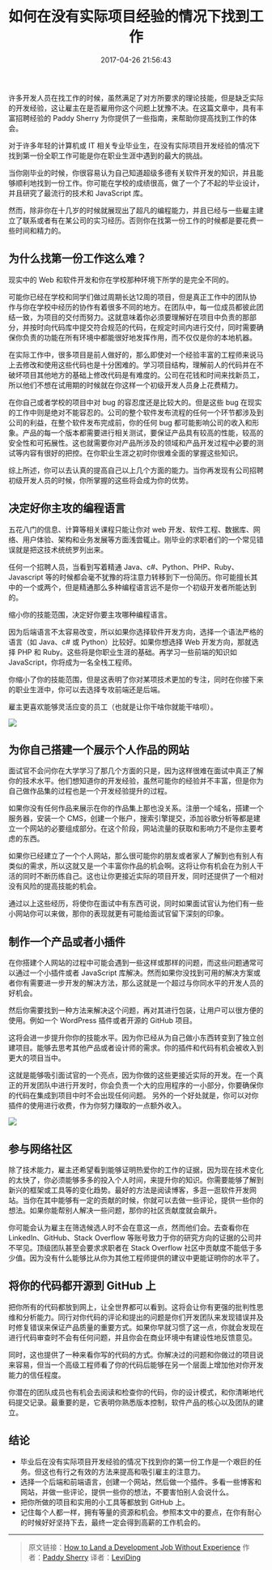 ﻿---
title: 如何在没有实际项目经验的情况下找到工作
tags: [译文]
categories: [译文]
date: 2017-04-26 21:56:43
---

许多开发人员在找工作的时候，虽然满足了对方所要求的理论技能，但是缺乏实际的开发经验，这让雇主在是否雇用你这个问题上犹豫不决。在这篇文章中，具有丰富招聘经验的 Paddy Sherry 为你提供了一些指南，来帮助你提高找到工作的体会。

对于许多年轻的计算机或 IT 相关专业毕业生，在没有实际项目开发经验的情况下找到第一份全职工作可能是你在职业生涯中遇到的最大的挑战。

当你刚毕业的时候，你很容易认为自己知道超级多德有关软件开发的知识，并且能够顺利地找到一份工作。你可能在学校的成绩很高，做了一个了不起的毕业设计，并且研究了最流行的技术和 JavaScript 库。

然而，除非你在十几岁的时候就展现出了超凡的编程能力，并且已经与一些雇主建立了联系或者有在某公司的实习经历。否则你在找第一份工作的时候都是要花费一些时间和精力的。

<!-- more -->

## 为什么找第一份工作这么难？

现实中的 Web 和软件开发和你在学校那种环境下所学的是完全不同的。

可能你已经在学校和同学们做过周期长达12周的项目，但是真正工作中的团队协作与你在学校中经历的协作有着很多不同的地方。在团队中，每一位成员都彼此团结一致，为项目的交付而努力。这就意味着你必须要理解好在项目中负责的那部分，并按时向代码库中提交符合规范的代码，在规定时间内进行交付，同时需要确保你负责的功能在所有环境中都能很好地发挥作用，而不仅仅是你的本地机器。

在实际工作中，很多项目是前人做好的，那么即使对一个经验丰富的工程师来说马上去修改和使用这些代码也是十分困难的。学习项目结构，理解前人的代码并在不破坏项目其他地方的基础上修改代码是有难度的。公司在花钱和时间来找新员工，所以他们不想在试用期的时候就在你这样一个初级开发人员身上花费精力。

在你自己或者学校的项目中对 bug 的容忍度还是比较大的。但是这些 bug 在现实的工作中则是绝对不能容忍的。公司的整个软件发布流程的任何一个环节都涉及到公司的利益，在整个软件发布完成前，你的任何 bug 都可能影响公司的收入和形象。产品的每一个版本都需要进行相关测试，要保证产品具有较高的性能，较高的安全性和可拓展性。这也就需要你对产品所涉及的领域和产品开发过程中必要的测试等内容有很好的把控。在你职业生涯之初时你很难全面的掌握这些知识。

综上所述，你可以去认真的提高自己以上几个方面的能力。当你再发现有公司招聘初级开发人员的时候，你所掌握的这些将会成为你的优势。

## 决定好你主攻的编程语言

五花八门的信息、计算等相关课程只能让你对 web 开发、软件工程、数据库、网络、用户体验、架构和业务发展等方面浅尝辄止。刚毕业的求职者们的一个常见错误就是把这技术统统罗列出来。

任何一个招聘人员，当看到写着精通 Java、c#、Python、PHP、Ruby、Javascript 等的时候都会毫不犹豫的将注意力转移到下一份简历。你可能擅长其中的一个或两个，但是精通那么多种编程语言远不是你一个初级开发者所能达到的。

缩小你的技能范围，决定好你要主攻哪种编程语言。

因为后端语言不太容易改变，所以如果你选择软件开发方向，选择一个语法严格的语言（如 Java、c# 或 Python）比较好。如果你想选择 Web 开发方向，那就选择 PHP 和 Ruby。这些将是你职业生涯的基础。再学习一些前端的知识如 JavaScript，你将成为一名全栈工程师。

你缩小了你的技能范围，但是这表明了你对某项技术更加的专注，同时在你接下来的职业生涯中，你可以去选择专攻前端还是后端。

雇主更喜欢能够灵活应变的员工（也就是让你干啥你就能干啥呗）。

![](https://i.loli.net/2018/05/21/5b0232d9e9a27.jpg)

## 为你自己搭建一个展示个人作品的网站

面试官不会问你在大学学习了那几个方面的只是，因为这样很难在面试中真正了解你的技术水平。他们想知道你的开发经验，虽然可能你的经验并不丰富，但是你为自己做作品集的过程也是一个开发经验提升的过程。

如果你没有任何作品来展示在你的作品集上那也没关系。注册一个域名，搭建一个服务器，安装一个 CMS，创建一个账户，搜索引擎提交，添加谷歌分析等都是建立一个网站的必要组成部分。在这个阶段，网站流量的获取和影响力不是你主要考虑的东西。

如果你已经建立了一个个人网站，那么很可能你的朋友或者家人了解到也有别人有类似的需求，所以这就又是一个丰富你作品的机会啊。这将让你有机会在为别人干活的同时不断历练自己。这也让你更接近实际的项目开发，同时还提供了一个相对没有风险的提高技能的机会。

通过以上这些经历，将使你在面试中有东西可说，同时如果面试官认为他们有一些小网站你可以来做，那你的表现就更有可能给面试官留下深刻的印象。

## 制作一个产品或者小插件

在你搭建个人网站的过程中可能会遇到一些这样或那样的问题，而这些问题通常可以通过一个小插件或者 JavaScript 库解决。然而如果你没找到可用的解决方案或者你有需要进一步开发的解决方法，那么这就是一个超过与你同水平的开发人员的好机会。

然后你需要找到一种方法来解决这个问题，再对其进行包装，让用户可以很方便的使用。例如一个 WordPress 插件或者开源的 GitHub 项目。

这将会进一步提升你你的技能水平。因为你已经从为自己做小东西转变到了独立创建项目。能够去思考其他产品或者设计师的需求。你的插件和代码有机会被收入到更大的项目当中。

这就是能够吸引面试官的一个亮点，因为你做的这些更接近实际的开发。在一个真正的开发团队中进行开发时，你会负责一个大的应用程序的一小部分，你要确保你的代码在集成到项目中时不会出现任何问题。
另外的一个好处就是，你可以对你插件的使用进行收费，作为你努力赚取的一点额外收入。

![](https://i.loli.net/2018/05/21/5b0232e0a140a.jpg)

## 参与网络社区

除了技术能力，雇主还希望看到能够证明热爱你的工作的证据，因为现在技术变化的太快了，你必须能够多多的投入个人时间，来提升你的知识。你需要能够了解到新兴的框架或工具等的变化趋势。最好的方法是阅读博客，多逛一逛软件开发网站。当你在其中能够有一定的贡献的时候，你就可以去做一些评论，提供一些你的想法。如果你能帮别人解决一些问题，那你的社区贡献度就会飙升。

你可能会认为雇主在筛选候选人时不会在意这一点，然而他们会。去查看你在 LinkedIn、GitHub、Stack Overflow 等账号致力于你的研究方向的证据的公司并不罕见。顶级团队甚至会要求求职者在 Stack Overflow 社区中贡献度不能低于多少值。因为没有什么能够比从你为其他工程师提供的建议中更能证明你的水平了。

## 将你的代码都开源到 GitHub 上

把你所有的代码都放到网上，让全世界都可以看到。这将会让你有更强的批判性思维和分析能力。同行对你代码的评论和提出的问题是你们开发团队来发现错误并及时修复错误来保证产品质量的重要方式。如果你早就习惯了这一点，你就会发现在进行代码审查时不会有任何问题，并且你会在商业环境中有建设性地反馈意见。

同时，这也提供了一种来看你写的代码的方式。你解决过的问题和你做过的项目说来容易，但当一个高级工程师看了你的代码后能够在另一个层面上增加他对你开发能力的信任程度。

你潜在的团队成员也有机会去阅读和检查你的代码，你的设计模式，和你清晰地代码提交记录。最重要的是，它表明你熟悉版本控制，软件产品的核心以及团队的建立。

## 结论

* 毕业后在没有实际项目开发经验的情况下找到你的第一份工作是一个艰巨的任务。但这也有行之有效的方法来提高和吸引雇主的注意力。
* 选择一个后端和前端语言，创建一个网站，然后做一个插件。多看一些博客和网站，并做一些评论，提供一些你的想法，不要害怕别人会说什么。
* 把你所做的项目和实用的小工具等都放到 GitHub 上。
* 记住每个人都一样，拥有等量的资源和机会。参照本文中的要点，在你有耐心的时候好好坚持下去，最终一定会得到高薪的工作机会的。

---

> 原文链接：[How to Land a Development Job Without Experience](https://www.sitepoint.com/land-development-job-without-experience/)
> 作者：[Paddy Sherry](https://www.sitepoint.com/author/psherry/)
> 译者：[LeviDing](https://leviding.com)
